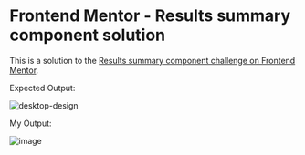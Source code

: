 # Frontend Mentor - Results summary component solution

This is a solution to the [Results summary component challenge on Frontend Mentor](https://www.frontendmentor.io/challenges/results-summary-component-CE_K6s0maV). 

Expected Output:

![desktop-design](https://github.com/AbhaNair/results-summary-component-main/assets/109072394/417fae58-dd5e-46b6-a46a-3244543fa72d)

My Output:

![image](https://github.com/AbhaNair/results-summary-component-main/assets/109072394/e9e5b62a-900a-4b6f-a594-ab146136273a)
